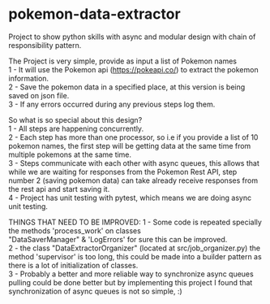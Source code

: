 # pokemon-data-extractor
Project to show python skills with async and modular design with chain of responsibility pattern.

The Project is very simple, provide as input a list of Pokemon names <br> 
1 - It will use the Pokemon api (https://pokeapi.co/) to extract the pokemon information. <br>
2 - Save the pokemon data in a specified place, at this version is being saved
on json file. <br>
3 - If any errors occurred during any previous steps log them. <br>


So what is so special about this design? <br>
1 - All steps are happening concurrently. <br>
2 - Each step has more than one processor, so i.e if you provide a list of 
10 pokemon names, the first step will be getting data at the same time from
multiple pokemons at the same time. <br>
3 - Steps communicate with each other with async queues, this allows that
while we are waiting for responses from the Pokemon Rest API, step number 2 
(saving pokemon data) can take already receive responses from the rest api
and start saving it. <br>
4 - Project has unit testing with pytest, which means we are doing async unit
testing. <br>

THINGS THAT NEED TO BE IMPROVED:
1 - Some code is repeated specially the methods 'process_work' on classes  
"DataSaverManager" & 'LogErrors' for sure this can be improved. <br>
2 - the class "DataExtractorOrganizer" (located at src/job_organizer.py) the method
'supervisor' is too long, this could be made into a builder pattern as there is a lot
of initialization of classes. <br>
3 - Probably a better and more reliable way to synchronize async queues pulling
could be done better but by implementing this project I found that synchronization 
of async queues is not so simple, :) <br>
